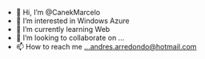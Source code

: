 - 👋 Hi, I’m @CanekMarcelo
- 👀 I’m interested in Windows Azure 
- 🌱 I’m currently learning Web
- 💞️ I’m looking to collaborate on ...
- 📫 How to reach me ...andres.arredondo@hotmail.com

<!---
CanekMarcelo/CanekMarcelo is a ✨ special ✨ repository because its `README.md` (this file) appears on your GitHub profile.
You can click the Preview link to take a look at your changes.
--->
